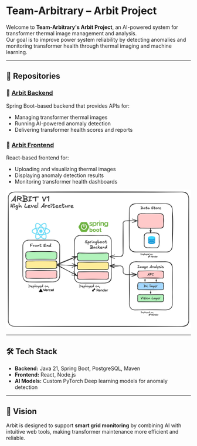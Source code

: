 # Team-Arbitrary – Arbit Project

Welcome to **Team-Arbitrary's Arbit Project**, an AI-powered system for transformer thermal image management and analysis.  
Our goal is to improve power system reliability by detecting anomalies and monitoring transformer health through thermal imaging and machine learning.

---

## 📂 Repositories

### 🔹 [Arbit Backend](https://github.com/Team-Arbitary/Arbit-Backend/)
Spring Boot–based backend that provides APIs for:
- Managing transformer thermal images  
- Running AI-powered anomaly detection  
- Delivering transformer health scores and reports  

### 🔹 [Arbit Frontend](https://github.com/Team-Arbitary/Arbit-Frontend/)
React-based frontend for:
- Uploading and visualizing thermal images  
- Displaying anomaly detection results  
- Monitoring transformer health dashboards

![Arbit_Pipline](https://github.com/Team-Arbitary/.github/blob/main/images/Arbit_pipline2.jpeg?raw=true)

---

## 🛠️ Tech Stack
- **Backend:** Java 21, Spring Boot, PostgreSQL, Maven  
- **Frontend:** React, Node.js  
- **AI Models:** Custom PyTorch Deep learning models for anomaly detection  

---

## 🚀 Vision
Arbit is designed to support **smart grid monitoring** by combining AI with intuitive web tools, making transformer maintenance more efficient and reliable.  

